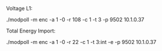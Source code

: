 Voltage L1:

./modpoll -m enc -a 1 -0 -r 108 -c 1 -t 3 -p 9502 10.1.0.37

Total Energy Import:

./modpoll -m enc -a 1 -0 -r 22 -c 1 -t 3:int -e -p 9502 10.1.0.37

